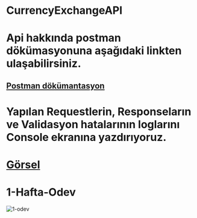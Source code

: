 # CurrencyExchangeAPI

# Api hakkında postman dökümasyonuna aşağıdaki linkten ulaşabilirsiniz. 

 [Postman dökümantasyon](https://documenter.getpostman.com/view/15763755/UzBvHPFe) 
---

# Yapılan Requestlerin, Responseların ve Validasyon hatalarının loglarını Console ekranına yazdırıyoruz.
# [Görsel](https://i.hizliresim.com/ike0dy2.png)



# 1-Hafta-Odev
![1-odev](https://user-images.githubusercontent.com/95723369/175775209-eb119b21-ef50-4650-9c8a-b07c1feea55b.jpg)
